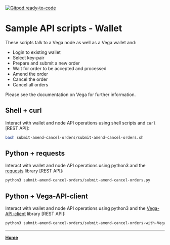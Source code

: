 [![Gitpod ready-to-code](https://img.shields.io/badge/Gitpod-ready--to--code-blue?logo=gitpod)](https://gitpod.io/#https://github.com/vegaprotocol/sample-api-scripts)

# Sample API scripts - Wallet

These scripts talk to a Vega node as well as a Vega wallet and:

- Login to existing wallet
- Select key-pair
- Prepare and submit a new order
- Wait for order to be accepted and processed
- Amend the order
- Cancel the order
- Cancel all orders

Please see the documentation on Vega for further information.

## Shell + curl

Interact with wallet and node API operations using shell scripts and `curl` [REST API]:

```bash
bash submit-amend-cancel-orders/submit-amend-cancel-orders.sh
```

## Python + requests

Interact with wallet and node API operations using python3 and the [requests](https://pypi.org/project/requests/) library [REST API]:

```bash
python3 submit-amend-cancel-orders/submit-amend-cancel-orders.py
```

## Python + Vega-API-client

Interact with wallet and node API operations using python3 and the [Vega-API-client](https://pypi.org/project/Vega-API-client/) library [REST API]:

```bash
python3 submit-amend-cancel-orders/submit-amend-cancel-orders-with-Vega-API-client.py
```
 
---

**[Home](../README.md)**
 
